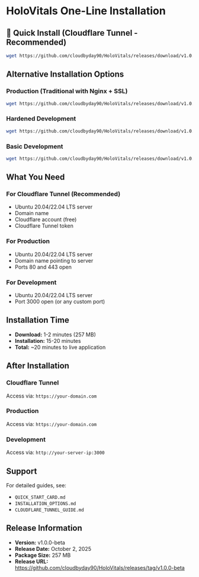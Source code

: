 # HoloVitals One-Line Installation

## 🚀 Quick Install (Cloudflare Tunnel - Recommended)

```bash
wget https://github.com/cloudbyday90/HoloVitals/releases/download/v1.0.0-beta/holovitals-dev-20251002-124840.tar.gz && tar -xzf holovitals-dev-20251002-124840.tar.gz && cd holovitals-dev-20251002-124840 && chmod +x install-cloudflare.sh && ./install-cloudflare.sh
```

## Alternative Installation Options

### Production (Traditional with Nginx + SSL)
```bash
wget https://github.com/cloudbyday90/HoloVitals/releases/download/v1.0.0-beta/holovitals-dev-20251002-124840.tar.gz && tar -xzf holovitals-dev-20251002-124840.tar.gz && cd holovitals-dev-20251002-124840 && chmod +x install-production.sh && ./install-production.sh
```

### Hardened Development
```bash
wget https://github.com/cloudbyday90/HoloVitals/releases/download/v1.0.0-beta/holovitals-dev-20251002-124840.tar.gz && tar -xzf holovitals-dev-20251002-124840.tar.gz && cd holovitals-dev-20251002-124840 && chmod +x install-hardened.sh && ./install-hardened.sh
```

### Basic Development
```bash
wget https://github.com/cloudbyday90/HoloVitals/releases/download/v1.0.0-beta/holovitals-dev-20251002-124840.tar.gz && tar -xzf holovitals-dev-20251002-124840.tar.gz && cd holovitals-dev-20251002-124840 && chmod +x install-dev.sh && ./install-dev.sh
```

## What You Need

### For Cloudflare Tunnel (Recommended)
- Ubuntu 20.04/22.04 LTS server
- Domain name
- Cloudflare account (free)
- Cloudflare Tunnel token

### For Production
- Ubuntu 20.04/22.04 LTS server
- Domain name pointing to server
- Ports 80 and 443 open

### For Development
- Ubuntu 20.04/22.04 LTS server
- Port 3000 open (or any custom port)

## Installation Time

- **Download:** 1-2 minutes (257 MB)
- **Installation:** 15-20 minutes
- **Total:** ~20 minutes to live application

## After Installation

### Cloudflare Tunnel
Access via: `https://your-domain.com`

### Production
Access via: `https://your-domain.com`

### Development
Access via: `http://your-server-ip:3000`

## Support

For detailed guides, see:
- `QUICK_START_CARD.md`
- `INSTALLATION_OPTIONS.md`
- `CLOUDFLARE_TUNNEL_GUIDE.md`

## Release Information

- **Version:** v1.0.0-beta
- **Release Date:** October 2, 2025
- **Package Size:** 257 MB
- **Release URL:** https://github.com/cloudbyday90/HoloVitals/releases/tag/v1.0.0-beta